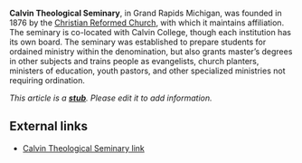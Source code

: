 **Calvin Theological Seminary**, in Grand Rapids Michigan, was
founded in 1876 by the
[Christian Reformed Church](Christian_Reformed_Church "Christian Reformed Church"),
with which it maintains affiliation. The seminary is co-located
with Calvin College, though each institution has its own board. The
seminary was established to prepare students for ordained ministry
within the denomination, but also grants master’s degrees in other
subjects and trains people as evangelists, church planters,
ministers of education, youth pastors, and other specialized
ministries not requiring ordination.

*This article is a **[stub](http://www.theopedia.com/Category:Theopedia_stubs "Category:Theopedia stubs")**. Please edit it to add information.*
## External links

-   [Calvin Theological Seminary link](http://www.calvinseminary.edu/)



